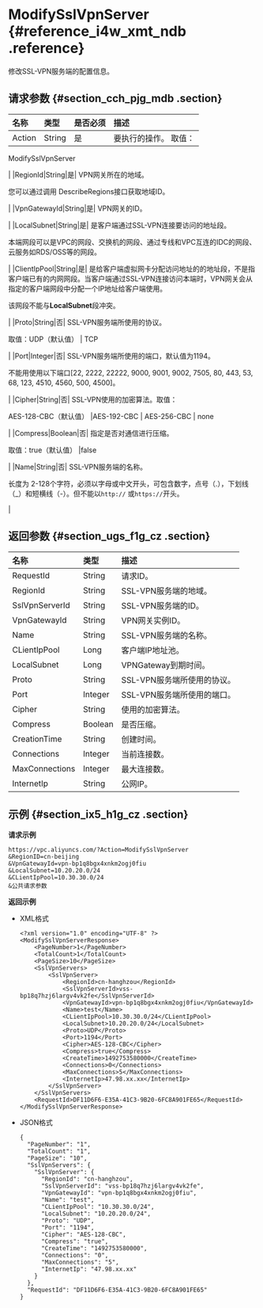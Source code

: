 # ModifySslVpnServer {#reference_i4w_xmt_ndb .reference}

修改SSL-VPN服务端的配置信息。

## 请求参数 {#section_cch_pjg_mdb .section}

|名称|类型|是否必须|描述|
|:-|:-|:---|:-|
|Action|String|是| 要执行的操作。 取值：

 ModifySslVpnServer

 |
|RegionId|String|是| VPN网关所在的地域。

 您可以通过调用 DescribeRegions接口获取地域ID。

 |
|VpnGatewayId|String|是| VPN网关的ID。

 |
|LocalSubnet|String|是| 是客户端通过SSL-VPN连接要访问的地址段。

 本端网段可以是VPC的网段、交换机的网段、通过专线和VPC互连的IDC的网段、云服务如RDS/OSS等的网段。

 |
|ClientIpPool|String|是| 是给客户端虚拟网卡分配访问地址的的地址段，不是指客户端已有的内网网段。当客户端通过SSL-VPN连接访问本端时，VPN网关会从指定的客户端网段中分配一个IP地址给客户端使用。

 该网段不能与**LocalSubnet**段冲突。

 |
|Proto|String|否| SSL-VPN服务端所使用的协议。

 取值：UDP（默认值） | TCP

 |
|Port|Integer|否| SSL-VPN服务端所使用的端口，默认值为1194。

 不能用使用以下端口\[22, 2222, 22222, 9000, 9001, 9002, 7505, 80, 443, 53, 68, 123, 4510, 4560, 500, 4500\]。

 |
|Cipher|String|否| SSL-VPN使用的加密算法。取值：

 AES-128-CBC（默认值） |AES-192-CBC | AES-256-CBC | none

 |
|Compress|Boolean|否| 指定是否对通信进行压缩。

 取值：true（默认值） |false

 |
|Name|String|否| SSL-VPN服务端的名称。

 长度为 2-128个字符，必须以字母或中文开头，可包含数字，点号（.），下划线（\_）和短横线（-）。但不能以`http://` 或`https://`开头。

 |

## 返回参数 {#section_ugs_f1g_cz .section}

|名称|类型|描述|
|:-|:-|:-|
|RequestId|String|请求ID。|
|RegionId|String|SSL-VPN服务端的地域。|
|SslVpnServerId|String|SSL-VPN服务端的ID。|
|VpnGatewayId|String|VPN网关实例ID。|
|Name|String|SSL-VPN服务端的名称。|
|CLientIpPool|Long|客户端IP地址池。|
|LocalSubnet|Long|VPNGateway到期时间。|
|Proto |String|SSL-VPN服务端所使用的协议。|
|Port |Integer|SSL-VPN服务端所使用的端口。|
|Cipher |String|使用的加密算法。|
|Compress |Boolean|是否压缩。|
|CreationTime |String|创建时间。|
|Connections|Integer|当前连接数。|
|MaxConnections|Integer|最大连接数。|
|InternetIp|String|公网IP。|

## 示例 {#section_ix5_h1g_cz .section}

**请求示例**

``` {#createVPCpub}
https://vpc.aliyuncs.com/?Action=ModifySslVpnServer
&RegionID=cn-beijing
&VpnGatewayId=vpn-bp1q8bgx4xnkm2ogj0fiu
&LocalSubnet=10.20.20.0/24
&CLientIpPool=10.30.30.0/24
&公共请求参数
```

**返回示例**

-   XML格式

    ```
    <?xml version="1.0" encoding="UTF-8" ?>
    <ModifySslVpnServerResponse>
        <PageNumber>1</PageNumber>
        <TotalCount>1</TotalCount>
        <PageSize>10</PageSize>
        <SslVpnServers>
            <SslVpnServer>
                <RegionId>cn-hanghzou</RegionId>
                <SslVpnServerId>vss-bp18q7hzj6largv4vk2fe</SslVpnServerId>
                <VpnGatewayId>vpn-bp1q8bgx4xnkm2ogj0fiu</VpnGatewayId>
                <Name>test</Name>
                <CLientIpPool>10.30.30.0/24</CLientIpPool>
                <LocalSubnet>10.20.20.0/24</LocalSubnet>
                <Proto>UDP</Proto>
                <Port>1194</Port>
                <Cipher>AES-128-CBC</Cipher>
                <Compress>true</Compress>
                <CreateTime>1492753580000</CreateTime>
                <Connections>0</Connections>
                <MaxConnections>5</MaxConnections>
                <InternetIp>47.98.xx.xx</InternetIp>
            </SslVpnServer>
        </SslVpnServers>
        <RequestId>DF11D6F6-E35A-41C3-9B20-6FC8A901FE65</RequestId>
    </ModifySslVpnServerResponse>
    ```

-   JSON格式

    ```
    {
      "PageNumber": "1",
      "TotalCount": "1",
      "PageSize": "10",
      "SslVpnServers": {
        "SslVpnServer": {
          "RegionId": "cn-hanghzou",
          "SslVpnServerId": "vss-bp18q7hzj6largv4vk2fe",
          "VpnGatewayId": "vpn-bp1q8bgx4xnkm2ogj0fiu",
          "Name": "test",
          "CLientIpPool": "10.30.30.0/24",
          "LocalSubnet": "10.20.20.0/24",
          "Proto": "UDP",
          "Port": "1194",
          "Cipher": "AES-128-CBC",
          "Compress": "true",
          "CreateTime": "1492753580000",
          "Connections": "0",
          "MaxConnections": "5",
          "InternetIp": "47.98.xx.xx"
        }
      },
      "RequestId": "DF11D6F6-E35A-41C3-9B20-6FC8A901FE65"
    }
    ```


